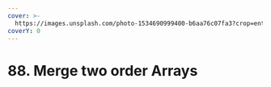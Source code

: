 ```yaml
---
cover: >-
  https://images.unsplash.com/photo-1534690999400-b6aa76c07fa3?crop=entropy&cs=tinysrgb&fm=jpg&ixid=MnwxOTcwMjR8MHwxfHNlYXJjaHw0fHxhcnJheXxlbnwwfHx8fDE2NTkxNjcyMjc&ixlib=rb-1.2.1&q=80
coverY: 0
---
```


# 88. Merge two order Arrays

